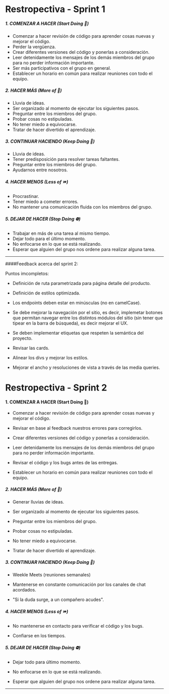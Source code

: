 # Restropectiva - Sprint 1



##### 1. COMENZAR A HACER (Start Doing 🎨)

- Comenzar a hacer revisión de código para aprender cosas nuevas y mejorar el código.
- Perder la vergüenza.
- Crear diferentes versiones del código y ponerlas a consideración.
- Leer detenidamente los mensajes de los demás miembros del grupo para no perder información importante.
- Ser más participativos con el grupo en general.
- Establecer un horario en común para realizar reuniones con todo el equipo.

##### 2. HACER MÁS (More of 💪)

- Lluvia de ideas.
- Ser organizado al momento de ejecutar los siguientes pasos.
- Preguntar entre los miembros del grupo.
- Probar cosas no estipuladas.
- No tener miedo a equivocarse.
- Tratar de hacer divertido el aprendizaje.

##### 3. CONTINUAR HACIENDO (Keep Doing 💪)

- Lluvia de ideas.
- Tener predisposición para resolver tareas faltantes.
- Preguntar entre los miembros del grupo.
- Ayudarnos entre nosotros.

##### 4. HACER MENOS (Less of ⏩)

- Procrastinar.
- Tener miedo a cometer errores.
- No mantener una comunicación fluida con los miembros del grupo.

##### 5. DEJAR DE HACER (Stop Doing ⛔️)

- Trabajar en más de una tarea al mismo tiempo.
- Dejar todo para el último momento.
- No enfocarse en lo que se está realizando.
- Esperar que alguien del grupo nos ordene para realizar alguna tarea.

-----------------------------------------------------------------
####Feedback acerca del sprint 2:

Puntos imcompletos:

* Definición de ruta parametrizada para página detalle del producto.

* Definición de estilos optimizada.

* Los endpoints deben estar en minúsculas (no en camelCase).

* Se debe mejorar la navegación por el sitio, es decir, implemetar botones que permitan navegar entre los distintos módulos del sitio (sin tener que tipear en la barra de búsqueda), es decir mejorar el UX.

* Se deben implementar etiquetas que respeten la semántica del proyecto.

* Revisar las cards.

* Alinear los divs y mejorar los estilos.

* Mejorar el ancho y resoluciones de vista a través de las media queries.

# Restropectiva - Sprint 2

#### 1. COMENZAR A HACER (Start Doing 🎨)

- Comenzar a hacer revisión de código para aprender cosas nuevas y mejorar el código.

- Revisar en base al feedback nuestros errores para corregirlos.

- Crear diferentes versiones del código y ponerlas a consideración.

- Leer detenidamente los mensajes de los demás miembros del grupo para no perder información importante.

- Revisar el código y los bugs antes de las entregas.
 
- Establecer un horario en común para realizar reuniones con todo el equipo.

##### 2. HACER MÁS (More of 💪)

- Generar lluvias de ideas.

- Ser organizado al momento de ejecutar los siguientes pasos.

- Preguntar entre los miembros del grupo.

- Probar cosas no estipuladas.

- No tener miedo a equivocarse.

- Tratar de hacer divertido el aprendizaje.

##### 3. CONTINUAR HACIENDO (Keep Doing 💪)

- Weekle Meets (reuniones semanales)

- Mantenerse en constante comunicación por los canales de chat acordados.

- "Si la duda surge, a un compañero acudes".

##### 4. HACER MENOS (Less of ⏩)

- No mantenerse en contacto para verificar el código y los bugs.

- Confiarse en los tiempos.

##### 5. DEJAR DE HACER (Stop Doing ⛔️)

- Dejar todo para último momento.

- No enfocarse en lo que se está realizando.

- Esperar que alguien del grupo nos ordene para realizar alguna tarea.
-----------------------------------------------------------------